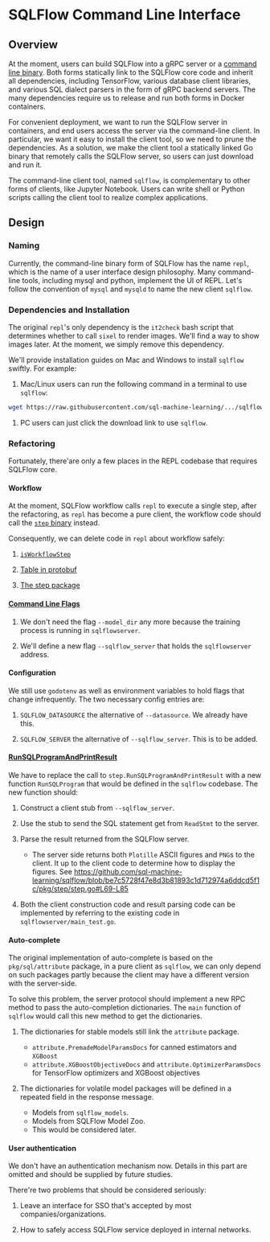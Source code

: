 # SQLFlow Command Line Interface

## Overview

At the moment, users can build SQLFlow into a gRPC server or a [command line binary](../run/repl.md).  Both forms statically link to the SQLFlow core code and inherit all dependencies, including TensorFlow, various database client libraries, and various SQL dialect parsers in the form of gRPC backend servers. The many dependencies require us to release and run both forms in Docker containers.

For convenient deployment, we want to run the SQLFlow server in containers, and end users access the server via the command-line client. In particular, we want it easy to install the client tool, so we need to prune the dependencies. As a solution, we make the client tool a statically linked Go binary that remotely calls the SQLFlow server, so users can just download and run it.

The command-line client tool, named `sqlflow`, is complementary to other forms of clients, like Jupyter Notebook. Users can write shell or Python scripts calling the client tool to realize complex applications.
## Design

### Naming

Currently, the command-line binary form of SQLFlow has the name `repl`, which is the name of a user interface design philosophy. Many command-line tools, including mysql and python, implement the UI of REPL. Let's follow the convention of `mysql` and `mysqld` to name the new client `sqlflow`.


### Dependencies and Installation

The original `repl`'s only dependency is the `it2check` bash script that determines whether to call `sixel` to render images. We'll find a way to show images later. At the moment, we simply remove this dependency.

We'll provide installation guides on Mac and Windows to install `sqlflow` swiftly. For example:

1. Mac/Linux users can run the following command in a terminal to use `sqlflow`:
```bash
wget https://raw.githubusercontent.com/sql-machine-learning/.../sqlflow && chmod +x ./sqlflow
```

1. PC users can just click the download link to use `sqlflow`.

### Refactoring

Fortunately, there'are only a few places in the REPL codebase that requires SQLFlow core.

#### Workflow

At the moment, SQLFlow workflow calls `repl` to execute a single step, after the refactoring, as `repl` has become a pure client, the workflow code should call the [`step` binary](https://github.com/sql-machine-learning/sqlflow/blob/be7c5728f47e8d3b81893c1d712974a6ddcd5f1c/cmd/step/step.go#L45-L53) instead.

Consequently, we can delete code in `repl` about workflow safely:

1. [`isWorkflowStep`](https://github.com/sql-machine-learning/sqlflow/blob/be7c5728f47e8d3b81893c1d712974a6ddcd5f1c/cmd/repl/repl.go#L314-L320)

1. [Table in protobuf](https://github.com/sql-machine-learning/sqlflow/blob/be7c5728f47e8d3b81893c1d712974a6ddcd5f1c/cmd/repl/repl.go#L161-L163)

1. [The step package](https://github.com/sql-machine-learning/sqlflow/blob/be7c5728f47e8d3b81893c1d712974a6ddcd5f1c/cmd/repl/repl.go#L35)

#### [Command Line Flags](https://github.com/sql-machine-learning/sqlflow/blob/be7c5728f47e8d3b81893c1d712974a6ddcd5f1c/cmd/repl/repl.go#L261-L268)

1. We don't need the flag `--model_dir` any more because the training process is running in `sqlflowserver`.

1. We'll define a new flag `--sqlflow_server` that holds the `sqlflowserver` address.

#### Configuration
We still use `godotenv` as well as environment variables to hold flags that change infrequently. The two necessary config entries are:

1. `SQLFLOW_DATASOURCE` the alternative of `--datasource`. We already have this.

1. `SQLFLOW_SERVER` the alternative of `--sqlflow_server`. This is to be added.

#### [RunSQLProgramAndPrintResult](https://github.com/sql-machine-learning/sqlflow/blob/be7c5728f47e8d3b81893c1d712974a6ddcd5f1c/cmd/repl/repl.go#L175)
 
We have to replace the call to `step.RunSQLProgramAndPrintResult` with a new function `RunSQLProgram` that would be defined in the `sqlflow` codebase. The new function should:

1. Construct a client stub from `--sqlflow_server`. 

1. Use the stub to send the SQL statement get from `ReadStmt` to the server.

1. Parse the result returned from the SQLFlow server.
    - The server side returns both `Plotille` ASCII figures and `PNG`s to the client. It up to the client code to determine how to display the figures. See https://github.com/sql-machine-learning/sqlflow/blob/be7c5728f47e8d3b81893c1d712974a6ddcd5f1c/pkg/step/step.go#L69-L85

1. Both the client construction code and result parsing code can be implemented by referring to the existing code in `sqlflowserver/main_test.go`.

#### Auto-complete
The original implementation of auto-complete is based on the `pkg/sql/attribute` package, in a pure client as `sqlflow`, we can only depend on such packages partly because the client may have a different version with the server-side.

To solve this problem, the server protocol should implement a new RPC method to pass the auto-completion dictionaries. The `main` function of `sqlflow` would call this new method to get the dictionaries.

1. The dictionaries for stable models still link the `attribute` package.
    - `attribute.PremadeModelParamsDocs` for canned estimators and `XGBoost`
	- `attribute.XGBoostObjectiveDocs` and `attribute.OptimizerParamsDocs` for TensorFlow optimizers and XGBoost objectives

2. The dictionaries for volatile model packages will be defined in a repeated field in the response message.
    - Models from `sqlflow_models`.
	- Models from SQLFlow Model Zoo.
	- This would be considered later.

#### User authentication
We don't have an authentication mechanism now. Details in this part are omitted and should be supplied by future studies.

There're two problems that should be considered seriously:

1. Leave an interface for SSO that's accepted by most companies/organizations.

1. How to safely access SQLFlow service deployed in internal networks.
